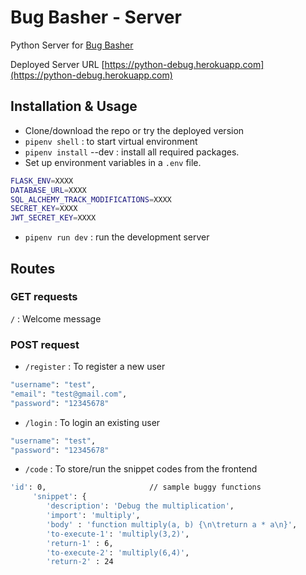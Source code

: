 # Bug Basher - Server

Python Server for [Bug Basher](https://bug-basher.netlify.app/)

Deployed Server URL [https://python-debug.herokuapp.com](https://python-debug.herokuapp.com)


## Installation & Usage 

- Clone/download the repo or try the deployed version
- `pipenv shell` : to start virtual environment
- `pipenv install` --dev : install all required packages.
- Set up environment variables in a `.env` file.

```bash
FLASK_ENV=XXXX
DATABASE_URL=XXXX
SQL_ALCHEMY_TRACK_MODIFICATIONS=XXXX
SECRET_KEY=XXXX
JWT_SECRET_KEY=XXXX
```
- `pipenv run dev` : run the development server

## Routes 

### GET requests

`/` : Welcome message 

### POST request 

- `/register` : To register a new user 

```bash
"username": "test",
"email": "test@gmail.com",
"password": "12345678"
```
- `/login`  : To login an existing user 

```bash
"username": "test",
"password": "12345678"
```
- `/code` : To store/run the snippet codes from the frontend

```bash
'id': 0,                       // sample buggy functions
     'snippet': {
        'description': 'Debug the multiplication',
        'import': 'multiply',
        'body' : 'function multiply(a, b) {\n\treturn a * a\n}',
        'to-execute-1': 'multiply(3,2)',
        'return-1' : 6,
        'to-execute-2': 'multiply(6,4)',
        'return-2' : 24
```













